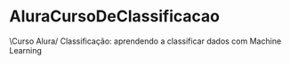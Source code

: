# AluraCursoDeClassificacao
\Curso Alura/ Classificação: aprendendo a classificar dados com Machine Learning
